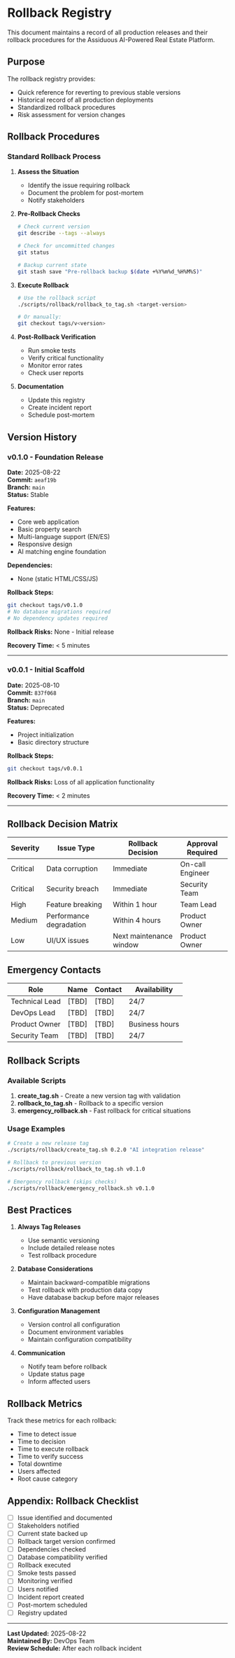 # Rollback Registry

This document maintains a record of all production releases and their rollback procedures for the Assiduous AI-Powered Real Estate Platform.

## Purpose

The rollback registry provides:
- Quick reference for reverting to previous stable versions
- Historical record of all production deployments
- Standardized rollback procedures
- Risk assessment for version changes

## Rollback Procedures

### Standard Rollback Process

1. **Assess the Situation**
   - Identify the issue requiring rollback
   - Document the problem for post-mortem
   - Notify stakeholders

2. **Pre-Rollback Checks**
   ```bash
   # Check current version
   git describe --tags --always
   
   # Check for uncommitted changes
   git status
   
   # Backup current state
   git stash save "Pre-rollback backup $(date +%Y%m%d_%H%M%S)"
   ```

3. **Execute Rollback**
   ```bash
   # Use the rollback script
   ./scripts/rollback/rollback_to_tag.sh <target-version>
   
   # Or manually:
   git checkout tags/v<version>
   ```

4. **Post-Rollback Verification**
   - Run smoke tests
   - Verify critical functionality
   - Monitor error rates
   - Check user reports

5. **Documentation**
   - Update this registry
   - Create incident report
   - Schedule post-mortem

## Version History

### v0.1.0 - Foundation Release
**Date:** 2025-08-22  
**Commit:** `aeaf19b`  
**Branch:** `main`  
**Status:** Stable  

**Features:**
- Core web application
- Basic property search
- Multi-language support (EN/ES)
- Responsive design
- AI matching engine foundation

**Dependencies:**
- None (static HTML/CSS/JS)

**Rollback Steps:**
```bash
git checkout tags/v0.1.0
# No database migrations required
# No dependency updates required
```

**Rollback Risks:** None - Initial release

**Recovery Time:** < 5 minutes

---

### v0.0.1 - Initial Scaffold
**Date:** 2025-08-10  
**Commit:** `837f068`  
**Branch:** `main`  
**Status:** Deprecated  

**Features:**
- Project initialization
- Basic directory structure

**Rollback Steps:**
```bash
git checkout tags/v0.0.1
```

**Rollback Risks:** Loss of all application functionality

**Recovery Time:** < 2 minutes

---

## Rollback Decision Matrix

| Severity | Issue Type | Rollback Decision | Approval Required |
|----------|------------|-------------------|-------------------|
| Critical | Data corruption | Immediate | On-call Engineer |
| Critical | Security breach | Immediate | Security Team |
| High | Feature breaking | Within 1 hour | Team Lead |
| Medium | Performance degradation | Within 4 hours | Product Owner |
| Low | UI/UX issues | Next maintenance window | Product Owner |

## Emergency Contacts

| Role | Name | Contact | Availability |
|------|------|---------|--------------|
| Technical Lead | [TBD] | [TBD] | 24/7 |
| DevOps Lead | [TBD] | [TBD] | 24/7 |
| Product Owner | [TBD] | [TBD] | Business hours |
| Security Team | [TBD] | [TBD] | 24/7 |

## Rollback Scripts

### Available Scripts

1. **create_tag.sh** - Create a new version tag with validation
2. **rollback_to_tag.sh** - Rollback to a specific version
3. **emergency_rollback.sh** - Fast rollback for critical situations

### Usage Examples

```bash
# Create a new release tag
./scripts/rollback/create_tag.sh 0.2.0 "AI integration release"

# Rollback to previous version
./scripts/rollback/rollback_to_tag.sh v0.1.0

# Emergency rollback (skips checks)
./scripts/rollback/emergency_rollback.sh v0.1.0
```

## Best Practices

1. **Always Tag Releases**
   - Use semantic versioning
   - Include detailed release notes
   - Test rollback procedure

2. **Database Considerations**
   - Maintain backward-compatible migrations
   - Test rollback with production data copy
   - Have database backup before major releases

3. **Configuration Management**
   - Version control all configuration
   - Document environment variables
   - Maintain configuration compatibility

4. **Communication**
   - Notify team before rollback
   - Update status page
   - Inform affected users

## Rollback Metrics

Track these metrics for each rollback:

- Time to detect issue
- Time to decision
- Time to execute rollback
- Time to verify success
- Total downtime
- Users affected
- Root cause category

## Appendix: Rollback Checklist

- [ ] Issue identified and documented
- [ ] Stakeholders notified
- [ ] Current state backed up
- [ ] Rollback target version confirmed
- [ ] Dependencies checked
- [ ] Database compatibility verified
- [ ] Rollback executed
- [ ] Smoke tests passed
- [ ] Monitoring verified
- [ ] Users notified
- [ ] Incident report created
- [ ] Post-mortem scheduled
- [ ] Registry updated

---

**Last Updated:** 2025-08-22  
**Maintained By:** DevOps Team  
**Review Schedule:** After each rollback incident
